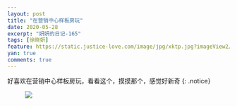 ```yaml
---
layout: post
title: "在营销中心样板房玩"
date: 2020-05-28
excerpt: "妍妍的日记-165"
tags: [徐晓妍]
feature: https://static.justice-love.com/image/jpg/xktp.jpg?imageView2/1/w/1200/h/500
yan: true
comments: true
---
```

好喜欢在营销中心样板房玩，看看这个，摸摸那个，感觉好新奇
{: .notice}
<figure>
    <img src="{{ site.staticUrl }}/yanyan/image/yinxiaozhongxinyangbanfangwan.jpeg?imageMogr2/auto-orient" />
</figure>

